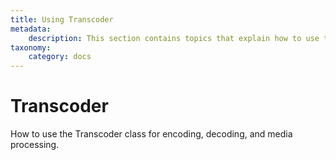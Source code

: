 ```yaml
---
title: Using Transcoder
metadata:
    description: This section contains topics that explain how to use the Transcoder class for media processing.
taxonomy:
    category: docs
---
```


# Transcoder

How to use the Transcoder class for encoding, decoding, and media processing.


